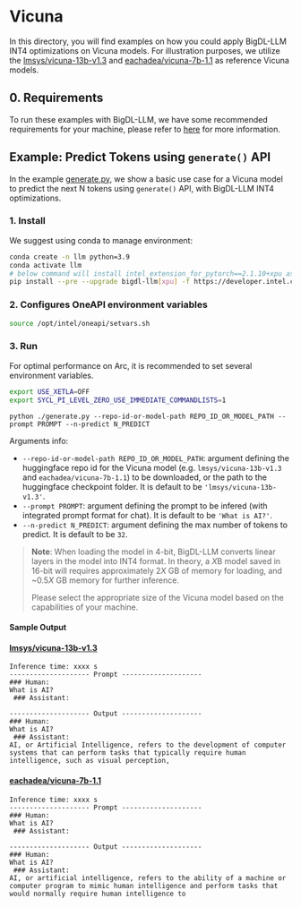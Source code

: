 # Vicuna
In this directory, you will find examples on how you could apply BigDL-LLM INT4 optimizations on Vicuna models. For illustration purposes, we utilize the [lmsys/vicuna-13b-v1.3](https://huggingface.co/lmsys/vicuna-13b-v1.3) and [eachadea/vicuna-7b-1.1](https://huggingface.co/eachadea/vicuna-7b-1.1) as reference Vicuna models.

## 0. Requirements
To run these examples with BigDL-LLM, we have some recommended requirements for your machine, please refer to [here](../../../README.md#requirements) for more information.

## Example: Predict Tokens using `generate()` API
In the example [generate.py](./generate.py), we show a basic use case for a Vicuna model to predict the next N tokens using `generate()` API, with BigDL-LLM INT4 optimizations.


### 1. Install
We suggest using conda to manage environment:
```bash
conda create -n llm python=3.9
conda activate llm
# below command will install intel_extension_for_pytorch==2.1.10+xpu as default
pip install --pre --upgrade bigdl-llm[xpu] -f https://developer.intel.com/ipex-whl-stable-xpu
```
### 2. Configures OneAPI environment variables
```bash
source /opt/intel/oneapi/setvars.sh
```

### 3. Run

For optimal performance on Arc, it is recommended to set several environment variables.

```bash
export USE_XETLA=OFF
export SYCL_PI_LEVEL_ZERO_USE_IMMEDIATE_COMMANDLISTS=1
```

```
python ./generate.py --repo-id-or-model-path REPO_ID_OR_MODEL_PATH --prompt PROMPT --n-predict N_PREDICT
```

Arguments info:
- `--repo-id-or-model-path REPO_ID_OR_MODEL_PATH`: argument defining the huggingface repo id for the Vicuna model (e.g. `lmsys/vicuna-13b-v1.3` and `eachadea/vicuna-7b-1.1`) to be downloaded, or the path to the huggingface checkpoint folder. It is default to be `'lmsys/vicuna-13b-v1.3'`.
- `--prompt PROMPT`: argument defining the prompt to be infered (with integrated prompt format for chat). It is default to be `'What is AI?'`.
- `--n-predict N_PREDICT`: argument defining the max number of tokens to predict. It is default to be `32`.

> **Note**: When loading the model in 4-bit, BigDL-LLM converts linear layers in the model into INT4 format. In theory, a *X*B model saved in 16-bit will requires approximately 2*X* GB of memory for loading, and ~0.5*X* GB memory for further inference.
>
> Please select the appropriate size of the Vicuna model based on the capabilities of your machine.

#### Sample Output
#### [lmsys/vicuna-13b-v1.3](https://huggingface.co/lmsys/vicuna-13b-v1.3)
```log
Inference time: xxxx s
-------------------- Prompt --------------------
### Human:
What is AI? 
 ### Assistant:

-------------------- Output --------------------
### Human:
What is AI? 
 ### Assistant:
AI, or Artificial Intelligence, refers to the development of computer systems that can perform tasks that typically require human intelligence, such as visual perception,
```

#### [eachadea/vicuna-7b-1.1](https://huggingface.co/eachadea/vicuna-7b-1.1)
```log
Inference time: xxxx s
-------------------- Prompt --------------------
### Human:
What is AI? 
 ### Assistant:

-------------------- Output --------------------
### Human:
What is AI? 
 ### Assistant:
AI, or artificial intelligence, refers to the ability of a machine or computer program to mimic human intelligence and perform tasks that would normally require human intelligence to
```
